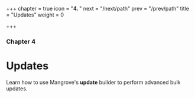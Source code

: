 +++
chapter = true
icon = "<b>4. </b>"
next = "/next/path"
prev = "/prev/path"
title = "Updates"
weight = 0

+++

### Chapter 4

# Updates

Learn how to use Mangrove's **update** builder to perform advanced bulk updates.
